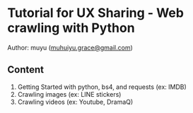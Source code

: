 # Tutorial for UX Sharing - Web crawling with Python

Author: muyu (muhuiyu.grace@gmail.com)

## Content
1. Getting Started with python, bs4, and requests (ex: IMDB)
2. Crawling images (ex: LINE stickers)
3. Crawling videos (ex: Youtube, DramaQ)

